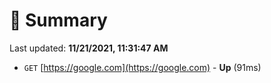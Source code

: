 # 📖 Summary
Last updated: **11/21/2021, 11:31:47 AM**

- `GET` [https://google.com](https://google.com) - **Up** (91ms)
